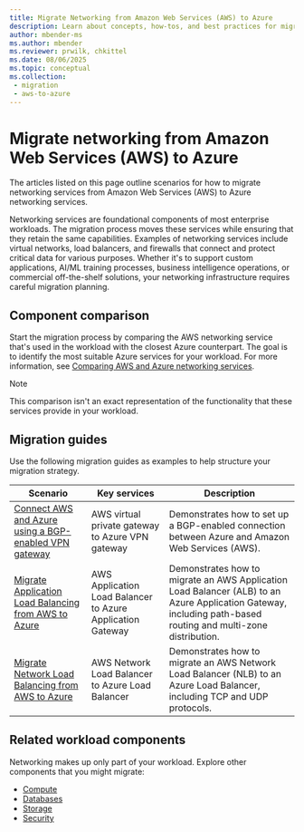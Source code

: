```yaml
---
title: Migrate Networking from Amazon Web Services (AWS) to Azure
description: Learn about concepts, how-tos, and best practices for migrating networking services from Amazon Web Services (AWS) to Azure.
author: mbender-ms
ms.author: mbender
ms.reviewer: prwilk, chkittel
ms.date: 08/06/2025
ms.topic: conceptual
ms.collection:
 - migration
 - aws-to-azure
---
```


# Migrate networking from Amazon Web Services (AWS) to Azure

The articles listed on this page outline scenarios for how to migrate networking services from Amazon Web Services (AWS) to Azure networking services.

Networking services are foundational components of most enterprise workloads. The migration process moves these services while ensuring that they retain the same capabilities. Examples of networking services include virtual networks, load balancers, and firewalls that connect and protect critical data for various purposes. Whether it's to support custom applications, AI/ML training processes, business intelligence operations, or commercial off-the-shelf solutions, your networking infrastructure requires careful migration planning.

## Component comparison

Start the migration process by comparing the AWS networking service that's used in the workload with the closest Azure counterpart. The goal is to identify the most suitable Azure services for your workload. For more information, see [Comparing AWS and Azure networking services](/azure/architecture/aws-professional/networking).

> [!NOTE]
> This comparison isn't an exact representation of the functionality that these services provide in your workload.

## Migration guides

Use the following migration guides as examples to help structure your migration strategy.

| Scenario | Key services | Description |
|--|--|--|
| [Connect AWS and Azure using a BGP-enabled VPN gateway](/azure/vpn-gateway/vpn-gateway-howto-aws-bgp) |  AWS virtual private gateway to Azure VPN gateway | Demonstrates how to set up a BGP-enabled connection between Azure and Amazon Web Services (AWS). |
| [Migrate Application Load Balancing from AWS to Azure](/azure/application-gateway/application-load-balancing-aws-to-azure-how-to) | AWS Application Load Balancer to Azure Application Gateway | Demonstrates how to migrate an AWS Application Load Balancer (ALB) to an Azure Application Gateway, including path-based routing and multi-zone distribution. |
| [Migrate Network Load Balancing from AWS to Azure](/azure/load-balancer/network-load-balancing-aws-to-azure-how-to) | AWS Network Load Balancer to Azure Load Balancer | Demonstrates how to migrate an AWS Network Load Balancer (NLB) to an Azure Load Balancer, including TCP and UDP protocols. |

## Related workload components

Networking makes up only part of your workload. Explore other components that you might migrate:

- [Compute](migrate-compute-from-aws.md)
- [Databases](migrate-databases-from-aws.md)
- [Storage](migrate-storage-from-aws.md)
- [Security](migrate-security-from-aws.md)
